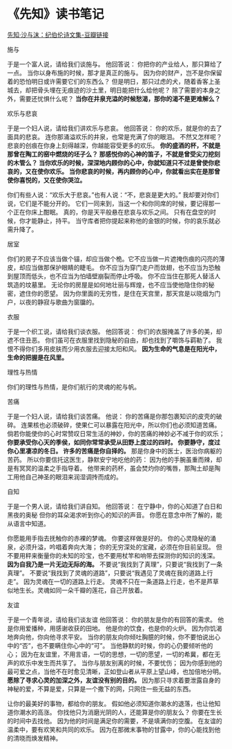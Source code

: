 # 《先知》读书笔记
[先知·沙与沫：纪伯伦诗文集-豆瓣链接](https://book.douban.com/subject/26616500/)

施与

于是一个富人说，请给我们谈施与。 他回答说： 你把你的产业给人，那只算给了一点。 当你以身布施的时候，那才是真正的施与。 因为你的财产，岂不是你保留着的恐怕明日或许需要它们的东西么？ 但是明日，那只过虑的犬，随着香客上圣城去，却把骨头埋在无痕迹的沙土里，明日能把什么给他呢？ 除了需要的本身之外，需要还忧惧什么呢？  **当你在井泉充溢的时候愁渴，那你的渴不是更难解么？** 

欢乐与悲哀

于是一个妇人说，请给我们讲欢乐与悲哀。 他回答说： 你的欢乐，就是你的去了面具的悲哀。 连你那涌溢欢乐的井泉，也常是充满了你的眼泪。 不然又怎样呢？ 悲哀的创痕在你身上刻得越深，你越能容受更多的欢乐。  **你的盛酒的杯，不就是那曾在陶工的窑中燃烧的坯子么？ 那感悦你的心神的笛子，不就是曾受尖刀挖刻的木管么？ 当你欢乐的时候，深深地内顾你的心中，你就知道只不过是曾使你悲哀的，又在使你欢乐。 当你悲哀的时候，再内顾你的心中，你就看出实在是那曾使你喜悦的，又在使你哭泣。** 

你们有些人说：“欢乐大于悲哀。”也有人说：“不，悲哀是更大的。” 我却要对你们说，它们是不能分开的。 它们一同来到，当这一个和你同席的时候，要记得那一个正在你床上酣眠。 真的，你是天平般悬在悲哀与欢乐之间。 只有在盘空的时候，你才能静止，持平。 当守库者把你提起来称他的金银的时候，你的哀乐就必需升降了。

居室

你们的房子不应该当做个锚，却应当做个桅。它不应当做一片遮掩伤痕的闪亮的薄皮，却应当做那保护眼睛的睫毛。 你不应当为穿门走户而敛翅，也不应当为恐触到屋顶而低头，也不应当为怕墙壁崩裂而停止呼吸。 你不应当住在那死人替活人筑造的坟墓里。 无论你的房屋是如何地壮丽与辉煌，也不应当使他隐住你的秘密，遮住你的愿望。 因为你里面的无穷性，是住在天宫里，那天宫是以晓烟为门户，以夜的静寂与歌曲为窗牖的。

衣服

于是一个织工说，请给我们谈衣服。 他回答说： 你们的衣服掩盖了许多的美，却遮不住丑恶。 你们虽可在衣服里找到隐秘的自由，却也找到了嚼饰与羁勒了。 我恨不得你们多用皮肤而少用衣服去迎接太阳和风。  **因为生命的气息是在阳光中，生命的把握是在风里。** 

理性与热情

你们的理性与热情，是你们航行的灵魂的舵与帆。

苦痛

于是一个妇人说，请给我们谈苦痛。 他说： 你的苦痛是你那包裹知识的皮壳的破碎。 连果核也必须破碎，使果仁可以暴露在阳光中，所以你们也必须知道苦痛。 倘若你能使你的心时常赞叹日常生活的神妙，你的苦痛的神妙必不减于你的欢乐；  **你要承受你心天的季侯，如同你常常承受从田野上度过的四时。 你要静守，度过你心里凄凉的冬日。 许多的苦痛是你自择的。**  那是你身中的医士，医治你病躯的苦药。 所以你要信托这医生，静默安宁地吃他的药： 因为他的手腕虽重而辣，却是有冥冥的温柔之手指导着。 他带来的药杯，虽会焚灼你的嘴唇，那陶土却是陶工用他自己神圣的眼泪来润湿调抟而成的。

自知

于是一个男人说，请给我们讲自知。 他回答说： 在宁静中，你的心知道了白日和黑夜的奥秘 但你的耳朵渴求听到你心的知识的声音。 你愿在意念中所了解的，能从语言中知道。

你愿能用手指去抚触你的赤裸的梦魂。 你要这样做是好的。 你的心灵隐秘的涌泉，必须升溢，吟唱着奔向大海； 你的无穷深处的宝藏，必须在你目前呈现。 但不要用秤来衡量你的未知的珍宝，也不要用杖竿和响带去探测你的知识的浅深。  **因为自我乃是一片无边无际的海。**  不要说“我找到了真理”，只要说“我找到了一条真理”。 不要说“我找到了灵魂的道路”，只要说“我遇见了灵魂在我的道路上行走”。 因为灵魂在一切的道路上行走。 灵魂不只在一条道路上行走，也不是芦草似地生长。灵魂如同一朵千瓣的莲花，自己开放着。

友谊

于是一个青年说，请给我们谈友谊 他回答说： 你的朋友是你的有回答的需求。 他是你用爱播种，用感谢收获的田地。 他是你的饮食，也是你的火炉。 因为你饥渴地奔向他，你向他寻求平安。 当你的朋友向你倾吐胸臆的时候，你不要怕说出心中的“否”，也不要瞒住你心中的“可”。 当他静默的时候，你的心仍要倾听他的心； 因为在友谊里，不用言语，一切的思想，一切的愿望，一切的希冀，都在无声的欢乐中发生而共享了。 当你与朋友别离的时候，不要忧伤； 因为你感到他的最可爱之点，当他不在时愈见清晰，正如登山者从平原上望山峰，也加倍地分明。  **愿除了寻求心灵的加深之外，友谊没有别的目的。**  因为那只寻求着要泄露自身的神秘的爱，不算是爱，只算是一个撒下的网，只网住一些无益的东西。

让你的最美好的事物，都给你的朋友。 假如他必须知道你潮水的退落，也让他知道你潮水的高涨。 你找他只为消磨光阴的人，还能算是你的朋友么？ 你要在生长的时间中去找他。 因为他的时间是满足你的需要，不是填满你的空腹。 在友谊的温柔中，要有欢笑和共同的欢乐。 因为在那微末事物的甘露中，你的心能找到他的清晓而焕发精神。

